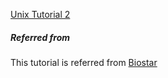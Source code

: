 [Unix Tutorial 2](https://github.com/sekhwal/Unix_tutorial_1/blob/main/README.md)

##### Referred from
This tutorial is referred from [Biostar](https://www.biostarhandbook.com/)

